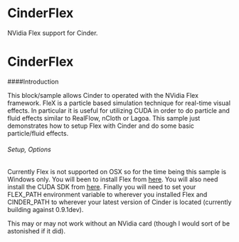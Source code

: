 # CinderFlex
NVidia Flex support for Cinder.

CinderFlex
===================

####Introduction

This block/sample allows Cinder to operated with the NVidia Flex framework.  FleX is a particle based simulation technique for real-time visual effects.  In particular it is useful for utilizing CUDA in order to do particle and fluid effects similar to RealFlow, nCloth or Lagoa.  This sample just demonstrates how to setup Flex with Cinder and do some basic particle/fluid effects.

###### Setup, Options

Currently Flex is not supported on OSX so for the time being this sample is Windows only.  You will been to install Flex from [here](https://developer.nvidia.com/flex).  You will also need install the CUDA SDK from [here](https://developer.nvidia.com/cuda-downloads).  Finally you will need to set your FLEX_PATH environment variable to wherever you installed Flex and CINDER_PATH to wherever your latest version of Cinder is located (currently building against 0.9.1dev).

This may or may not work without an NVidia card (though I would sort of be astonished if it did).